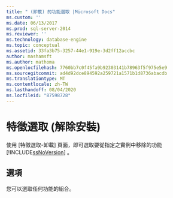 ```yaml
---
title: " (卸載) 的功能選取 |Microsoft Docs"
ms.custom: ''
ms.date: 06/13/2017
ms.prod: sql-server-2014
ms.reviewer: ''
ms.technology: database-engine
ms.topic: conceptual
ms.assetid: 33fa3b75-3257-44e1-919e-3d2ff12accbc
author: mashamsft
ms.author: mathoma
ms.openlocfilehash: 7760bb7c0f45fa9b92303141b78963f5f975e5e9
ms.sourcegitcommit: ad4d92dce894592a259721a1571b1d8736abacdb
ms.translationtype: MT
ms.contentlocale: zh-TW
ms.lasthandoff: 08/04/2020
ms.locfileid: "87598728"
---
```

# <a name="feature-selection-uninstall"></a>特徵選取 (解除安裝)
  使用 [特徵選取-卸載] 頁面，即可選取要從指定之實例中移除的功能 [!INCLUDE[ssNoVersion](../../includes/ssnoversion-md.md)] 。  
  
## <a name="options"></a>選項  
 您可以選取任何功能的組合。  
  
  
